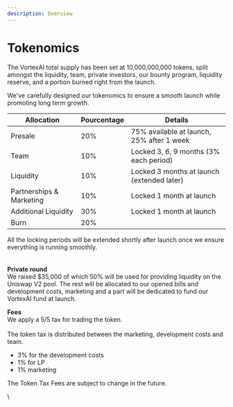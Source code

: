 ```yaml
---
description: Overview
---
```


# Tokenomics

The VortexAI total supply has been set at 10,000,000,000 tokens, split amongst the liquidity, team, private investors, our bounty program, liquidity reserve, and a portion burned right from the launch.

We've carefully designed our tokenomics to ensure a smooth launch while promoting long term growth.

| Allocation               | Pourcentage | Details                                    |
| ------------------------ | ----------- | ------------------------------------------ |
| Presale                  | 20%         | 75% available at launch, 25% after 1 week  |
| Team                     | 10%         | Locked 3, 6, 9 months (3% each period)     |
| Liquidity                | 10%         | Locked 3 months at launch (extended later) |
| Partnerships & Marketing | 10%         | Locked 1 month at launch                   |
| Additional Liquidity     | 30%         | Locked 1 month at launch                   |
| Burn                     | 20%         |                                            |

All the locking periods will be extended shortly after launch once we ensure everything is running smoothly.\
\
\
**Private round**\
We raised $35,000 of which 50% will be used for providing liquidity on the Uniswap V2 pool. The rest will be allocated to our opened bills and development costs, marketing and a part will be dedicated to fund our VortexAI fund at launch.



**Fees**\
We apply a 5/5 tax for trading the token.\
\
The token tax is distributed between the marketing, development costs and team.

* 3% for the development costs
* 1% for LP
* 1% marketing

The Token Tax Fees are subject to change in the future.

\
